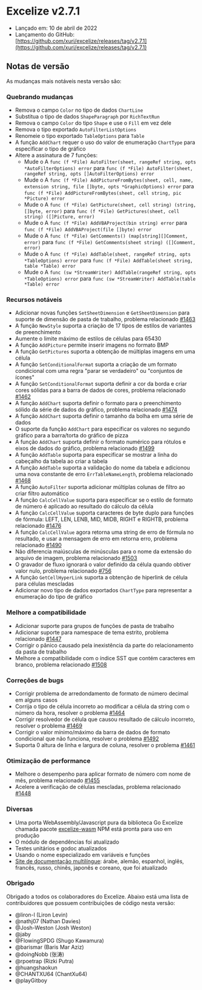 # Excelize v2.7.1

* Lançado em: 10 de abril de 2022
* Lançamento do GitHub: [https://github.com/xuri/excelize/releases/tag/v2.7.1](https://github.com/xuri/excelize/releases/tag/v2.7.1)

## Notas de versão

As mudanças mais notáveis nesta versão são:

### Quebrando mudanças

* Remova o campo `Color` no tipo de dados `ChartLine`
* Substitua o tipo de dados `ShapeParagraph` por `RichTextRun`
* Remova o campo `Color` do tipo `Shape` e use o `Fill` em vez dele
* Remova o tipo exportado `AutoFilterListOptions`
* Renomeie o tipo exportado `TableOptions` para `Table`
* A função `AddChart` requer o uso do valor de enumeração `ChartType` para especificar o tipo de gráfico
* Altere a assinatura de 7 funções:
  * Mude o A `func (f *File) AutoFilter(sheet, rangeRef string, opts *AutoFilterOptions) error` para `func (f *File) AutoFilter(sheet, rangeRef string, opts []AutoFilterOptions) error`
  * Mude o A `func (f *File) AddPictureFromBytes(sheet, cell, name, extension string, file []byte, opts *GraphicOptions) error` para `func (f *File) AddPictureFromBytes(sheet, cell string, pic *Picture) error`
  * Mude o A `func (f *File) GetPicture(sheet, cell string) (string, []byte, error)` para `func (f *File) GetPictures(sheet, cell string) ([]Picture, error)`
  * Mude o A `func (f *File) AddVBAProject(bin string) error` para `func (f *File) AddVBAProject(file []byte) error`
  * Mude o A `func (f *File) GetComments() (map[string][]Comment, error)` para `func (f *File) GetComments(sheet string) ([]Comment, error)`
  * Mude o A `func (f *File) AddTable(sheet, rangeRef string, opts *TableOptions) error` para `func (f *File) AddTable(sheet string, table *Table) error`
  * Mude o A `func (sw *StreamWriter) AddTable(rangeRef string, opts *TableOptions) error` para `func (sw *StreamWriter) AddTable(table *Table) error`

### Recursos notáveis

* Adicionar novas funções `SetSheetDimension` e `GetSheetDimension` para suporte de dimensão de pasta de trabalho, problema relacionado [#1463](https://github.com/xuri/excelize/issues/1463)
* A função `NewStyle` suporta a criação de 17 tipos de estilos de variantes de preenchimento
* Aumente o limite máximo de estilos de células para 65430
* A função `AddPicture` permite inserir imagens no formato BMP
* A função `GetPictures` suporta a obtenção de múltiplas imagens em uma célula
* A função `SetConditionalFormat` suporta a criação de um formato condicional com uma regra "parar se verdadeiro" ou "conjuntos de ícones"
* A função `SetConditionalFormat` suporta definir a cor da borda e criar cores sólidas para a barra de dados de cores, problema relacionado [#1462](https://github.com/xuri/excelize/issues/1462)
* A função `AddChart` suporta definir o formato para o preenchimento sólido da série de dados do gráfico, problema relacionado [#1474](https://github.com/xuri/excelize/issues/1474)
* A função `AddChart` suporta definir o tamanho da bolha em uma série de dados
* O suporte da função `AddChart` para especificar os valores no segundo gráfico para a barra/torta do gráfico de pizza
* A função `AddChart` suporta definir o formato numérico para rótulos e eixos de dados do gráfico, problema relacionado [#1499](https://github.com/xuri/excelize/issues/1499)
* A função `AddTable` suporta para especificar se mostrar a linha do cabeçalho da tabela ao criar a tabela
* A função `AddTable` suporta a validação do nome da tabela e adicionou uma nova constante de erro `ErrTableNameLength`, problema relacionado [#1468](https://github.com/xuri/excelize/issues/1468)
* A função `AutoFilter` suporta adicionar múltiplas colunas de filtro ao criar filtro automático
* A função `CalcCellValue` suporta para especificar se o estilo de formato de número é aplicado ao resultado do cálculo da célula
* A função `CalcCellValue` suporta caracteres de byte duplo para funções de fórmula: LEFT, LEN, LENB, MID, MIDB, RIGHT e RIGHTB, problema relacionado [#1476](https://github.com/xuri/excelize/issues/1476)
* A função `CalcCellValue` agora retorna uma string de erro de fórmula no resultado, e usar a mensagem de erro em retorna erro, problema relacionado [#1490](https://github.com/xuri/excelize/issues/1490)
* Não diferencia maiúsculas de minúsculas para o nome da extensão do arquivo de imagem, problema relacionado [#1503](https://github.com/xuri/excelize/issues/1503)
* O gravador de fluxo ignorará o valor definido da célula quando obtiver valor nulo, problema relacionado [#756](https://github.com/xuri/excelize/issues/756)
* A função `GetCellHyperLink` suporta a obtenção de hiperlink de célula para células mescladas
* Adicionar novo tipo de dados exportados `ChartType` para representar a enumeração do tipo de gráfico

### Melhore a compatibilidade

* Adicionar suporte para grupos de funções de pasta de trabalho
* Adicionar suporte para namespace de tema estrito, problema relacionado [#1447](https://github.com/xuri/excelize/issues/1447)
* Corrigir o pânico causado pela inexistência da parte do relacionamento da pasta de trabalho
* Melhore a compatibilidade com o índice SST que contém caracteres em branco, problema relacionado [#1508](https://github.com/xuri/excelize/issues/1508)

### Correções de bugs

* Corrigir problema de arredondamento de formato de número decimal em alguns casos
* Corrija o tipo de célula incorreto ao modificar a célula da string com o número da hora, resolver o problema [#1464](https://github.com/xuri/excelize/issues/1464)
* Corrigir resolvedor de célula que causou resultado de cálculo incorreto, resolver o problema [#1469](https://github.com/xuri/excelize/issues/1469)
* Corrigir o valor mínimo/máximo da barra de dados de formato condicional que não funciona, resolver o problema [#1492](https://github.com/xuri/excelize/issues/1492)
* Suporta 0 altura de linha e largura de coluna, resolver o problema [#1461](https://github.com/xuri/excelize/issues/1461)

### Otimização de performance

* Melhore o desempenho para aplicar formato de número com nome de mês, problema relacionado [#1455](https://github.com/xuri/excelize/issues/1455)
* Acelere a verificação de células mescladas, problema relacionado [#1448](https://github.com/xuri/excelize/issues/1448)

### Diversas

* Uma porta WebAssembly/Javascript pura da biblioteca Go Excelize chamada pacote [excelize-wasm](https://github.com/xuri/excelize-wasm) NPM está pronta para uso em produção
* O módulo de dependências foi atualizado
* Testes unitários e godoc atualizados
* Usando o nome especializado em variáveis e funções
* [Site de documentação multilíngue](https://xuri.me/excelize): árabe, alemão, espanhol, inglês, francês, russo, chinês, japonês e coreano, que foi atualizado

### Obrigado

Obrigado a todos os colaboradores do Excelize. Abaixo está uma lista de contribuidores que possuem contribuições de código nesta versão:

* @liron-l (Liron Levin)
* @nathj07 (Nathan Davies)
* @Josh-Weston (Josh Weston)
* @jaby
* @FlowingSPDG (Shugo Kawamura)
* @barismar (Baris Mar Aziz)
* @doingNobb (张涛)
* @rpoetrap (Rizki Putra)
* @huangshaokun
* @CHANTXU64 (ChantXu64)
* @playGitboy

